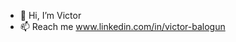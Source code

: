 - 👋 Hi, I’m Victor
- 📫 Reach me www.linkedin.com/in/victor-balogun

<!---
victor-balogun/victor-balogun is a ✨ special ✨ repository because its `README.md` (this file) appears on your GitHub profile.
You can click the Preview link to take a look at your changes.
--->
